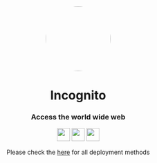 <div align="center">

<kbd>
<img style="border-radius:50%" height="150px" src="https://raw.githubusercontent.com/IDontCodee/Incognito-Replit/main/static/index.svg">
</kbd>
         
<h1>Incognito</h1>

<h3>Access the world wide web</h3>

</div>

<p align="center">
<a href="https://heroku.com/deploy?template=https://github.com/IDontCodee/Incognito-Replit"><img height="30px" src="https://img.shields.io/badge/heroku-%23430098.svg?style=for-the-badge&logo=heroku&logoColor=white"><img></a>
<a href="https://repl.it/github/IDontCodee/Incognito-Replit"><img height="30px" src="https://raw.githubusercontent.com/IDontCodee/Incognito-Replit/main/deploy/replit.svg"><img></a>
<a href="https://railway.app/new/template?template=https://github.com/IDontCodee/Incognito-Replit"><img height="30px" src="https://img.shields.io/badge/Railway-%234f0599.svg?style=for-the-badge&logo=railway&logoColor=white"><img></a>
</p>

<div align="center">
         Please check the <a href="https://github.com/IDontCodee/Incognito-Replit/wiki">here</a> for all deployment methods
         </div>
